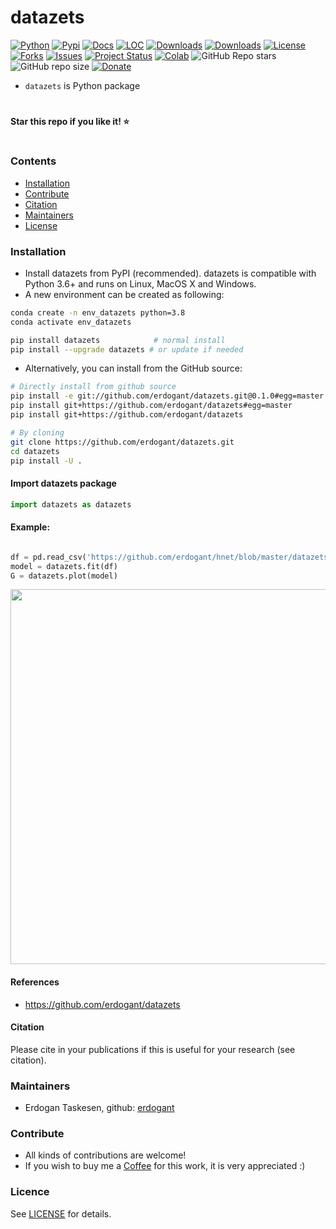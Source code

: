 # datazets

[![Python](https://img.shields.io/pypi/pyversions/datazets)](https://img.shields.io/pypi/pyversions/datazets)
[![Pypi](https://img.shields.io/pypi/v/datazets)](https://pypi.org/project/datazets/)
[![Docs](https://img.shields.io/badge/Sphinx-Docs-Green)](https://erdogant.github.io/datazets/)
[![LOC](https://sloc.xyz/github/erdogant/datazets/?category=code)](https://github.com/erdogant/datazets/)
[![Downloads](https://static.pepy.tech/personalized-badge/datazets?period=month&units=international_system&left_color=grey&right_color=brightgreen&left_text=PyPI%20downloads/month)](https://pepy.tech/project/datazets)
[![Downloads](https://static.pepy.tech/personalized-badge/datazets?period=total&units=international_system&left_color=grey&right_color=brightgreen&left_text=Downloads)](https://pepy.tech/project/datazets)
[![License](https://img.shields.io/badge/license-MIT-green.svg)](https://github.com/erdogant/datazets/blob/master/LICENSE)
[![Forks](https://img.shields.io/github/forks/erdogant/datazets.svg)](https://github.com/erdogant/datazets/network)
[![Issues](https://img.shields.io/github/issues/erdogant/datazets.svg)](https://github.com/erdogant/datazets/issues)
[![Project Status](http://www.repostatus.org/badges/latest/active.svg)](http://www.repostatus.org/#active)
[![Colab](https://colab.research.google.com/assets/colab-badge.svg?logo=github%20sponsors)](https://erdogant.github.io/datazets/pages/html/Documentation.html#colab-notebook)
![GitHub Repo stars](https://img.shields.io/github/stars/erdogant/datazets)
![GitHub repo size](https://img.shields.io/github/repo-size/erdogant/datazets)
[![Donate](https://img.shields.io/badge/Support%20this%20project-grey.svg?logo=github%20sponsors)](https://erdogant.github.io/datazets/pages/html/Documentation.html#)
<!---[![BuyMeCoffee](https://img.shields.io/badge/buymea-coffee-yellow.svg)](https://www.buymeacoffee.com/erdogant)-->
<!---[![Coffee](https://img.shields.io/badge/coffee-black-grey.svg)](https://erdogant.github.io/donate/?currency=USD&amount=5)-->





<!---[![BuyMeCoffee](https://img.shields.io/badge/buymea-coffee-yellow.svg)](https://www.buymeacoffee.com/erdogant)-->
<!---[![Coffee](https://img.shields.io/badge/coffee-black-grey.svg)](https://erdogant.github.io/donate/?currency=USD&amount=5)-->

* ``datazets`` is Python package

# 
**Star this repo if you like it! ⭐️**
#

### Contents
- [Installation](#-installation)
- [Contribute](#-contribute)
- [Citation](#-citation)
- [Maintainers](#-maintainers)
- [License](#-copyright)

### Installation
* Install datazets from PyPI (recommended). datazets is compatible with Python 3.6+ and runs on Linux, MacOS X and Windows. 
* A new environment can be created as following:

```bash
conda create -n env_datazets python=3.8
conda activate env_datazets
```

```bash
pip install datazets            # normal install
pip install --upgrade datazets # or update if needed
```

* Alternatively, you can install from the GitHub source:
```bash
# Directly install from github source
pip install -e git://github.com/erdogant/datazets.git@0.1.0#egg=master
pip install git+https://github.com/erdogant/datazets#egg=master
pip install git+https://github.com/erdogant/datazets

# By cloning
git clone https://github.com/erdogant/datazets.git
cd datazets
pip install -U .
```  

#### Import datazets package
```python
import datazets as datazets
```

#### Example:
```python

df = pd.read_csv('https://github.com/erdogant/hnet/blob/master/datazets/data/example_data.csv')
model = datazets.fit(df)
G = datazets.plot(model)
```
<p align="center">
  <img src="https://github.com/erdogant/datazets/blob/master/docs/figs/fig1.png" width="600" />
  
</p>


#### References
* https://github.com/erdogant/datazets

#### Citation
Please cite in your publications if this is useful for your research (see citation).
   
### Maintainers
* Erdogan Taskesen, github: [erdogant](https://github.com/erdogant)

### Contribute
* All kinds of contributions are welcome!
* If you wish to buy me a <a href="https://www.buymeacoffee.com/erdogant">Coffee</a> for this work, it is very appreciated :)

### Licence
See [LICENSE](LICENSE) for details.
